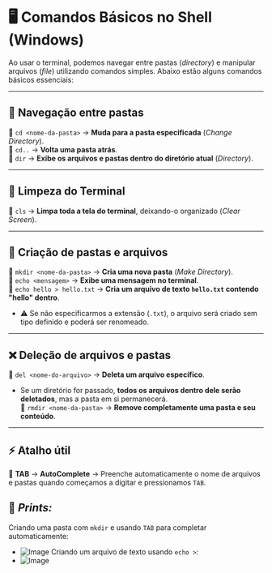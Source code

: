 # 🖥️ Comandos Básicos no Shell (Windows)

Ao usar o terminal, podemos navegar entre pastas (*directory*) e manipular arquivos (*file*) utilizando comandos simples. Abaixo estão alguns comandos básicos essenciais: 

---

## 📂 Navegação entre pastas
🔹 `cd <nome-da-pasta>` → **Muda para a pasta especificada** (*Change Directory*).  
🔹 `cd..` → **Volta uma pasta atrás**.  
🔹 `dir` → **Exibe os arquivos e pastas dentro do diretório atual** (*Directory*).  

---

## 📌 Limpeza do Terminal
🔹 `cls` → **Limpa toda a tela do terminal**, deixando-o organizado (*Clear Screen*).

---

## 📂 Criação de pastas e arquivos
🔹 `mkdir <nome-da-pasta>` → **Cria uma nova pasta** (*Make Directory*).  
🔹 `echo <mensagem>` → **Exibe uma mensagem no terminal**.  
🔹 `echo hello > hello.txt` → **Cria um arquivo de texto `hello.txt` contendo "hello" dentro**.  
  - ⚠ Se não especificarmos a extensão (`.txt`), o arquivo será criado sem tipo definido e poderá ser renomeado.  

---

## ❌ Deleção de arquivos e pastas  
🔹 `del <nome-do-arquivo>` → **Deleta um arquivo específico**.  
  - Se um diretório for passado, **todos os arquivos dentro dele serão deletados**, mas a pasta em si permanecerá.  
🔹 `rmdir <nome-da-pasta>` → **Remove completamente uma pasta e seu conteúdo**.  

---

## ⚡ Atalho útil  
🔹 **TAB** → **AutoComplete** → Preenche automaticamente o nome de arquivos e pastas quando começamos a digitar e pressionamos `TAB`.


## 📸 *Prints:*
Criando uma pasta com `mkdir` e usando `TAB` para completar automaticamente:  
- ![Image](https://github.com/user-attachments/assets/ec61addb-c982-4d19-906e-f8f8130db749) Criando um arquivo de texto usando `echo >`: 
- ![Image](https://github.com/user-attachments/assets/cb3e4b6b-d979-475a-ad16-8a387534d279)  


